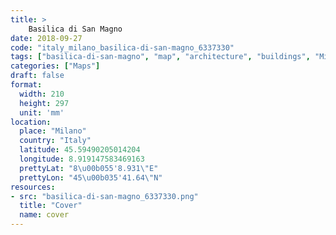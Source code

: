 ```yaml
---
title: > 
    Basilica di San Magno
date: 2018-09-27
code: "italy_milano_basilica-di-san-magno_6337330"
tags: ["basilica-di-san-magno", "map", "architecture", "buildings", "Milano", "Italy"]
categories: ["Maps"]
draft: false
format:
  width: 210
  height: 297
  unit: 'mm'
location:
  place: "Milano"
  country: "Italy"
  latitude: 45.59490205014204
  longitude: 8.919147583469163
  prettyLat: "8\u00b055'8.931\"E"
  prettyLon: "45\u00b035'41.64\"N"
resources:
- src: "basilica-di-san-magno_6337330.png"
  title: "Cover"
  name: cover
---
```

